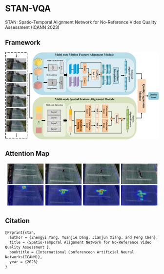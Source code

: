 # STAN-VQA
STAN: Spatio-Temporal Alignment Network for No-Reference Video Quality Assessment (ICANN 2023)

## Framework

![framework](./pic/framework.png)

## Attention Map

![attention_map](./pic/attention_map.png)

## Citation

```
@Prprint{stan,
  author = {Zhengyi Yang, Yuanjie Dang, Jianjun Xiang, and Peng Chen},
  title = {Spatio-Temporal Alignment Network for No-Reference Video Quality Assessment },
  booktitle = {International Conferenceon Artificial Neural Networks(ICANN)},
  year = {2023}
}
```



